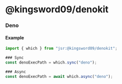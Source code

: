 # @kingsword09/denokit

### Deno

#### Example

```ts
import { which } from "jsr:@kingsword09/denokit";

### Sync
const denoExecPath = which.sync("deno");

### Async
const denoExecPath = await which.async("deno");
```
